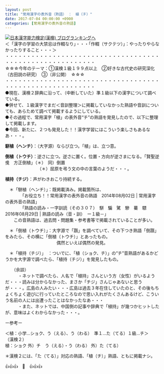 ```yaml
---
layout: post
title: "常用漢字の表外音（熟語）　：　植（チ）"
date: 2017-07-04 00:00:00 +0900
categories: [常用漢字の表外音の熟語]
---
```


[![](/syuusyuu9701/assets/images/常用漢字の表外音（熟語）-：-植（チ）-br_c_3028_1.gif)](http://blog.with2.net/link.php?1659096:3028 "日本漢字能力検定(漢検) ブログランキングへ")[日本漢字能力検定(漢検) ブログランキングへ](http://blog.with2.net/link.php?1659096:3028)  
＜「漢字の学習の大禁忌は作輟なり」・・・「作輟（サクテツ）」：やったりやらなかったりすること・・・＞  
・・・・・・・・・・・・・・・・・・・・・・・・・・・・・・・・・・・・・・・・・・・・・・・・・・・・・・・・・  
☆☆☆今年のテーマ：①漢検１級１９９点以上　②好きな古代史の研究深化（古田説の研究）　③（非公開）　☆☆☆　　  
・・・・・・・・・・・・・・・・・・・・・・・・・・・・・・・・・・・・・・・・・・・・・・・・・・・・・・・・・  
●現在、漢検２辞典に沿って、（中断していた）準１級以下の漢字について調べている。  
●併せて、１級漢字でまだ＜音訓整理＞に掲載していなかった熟語や音訓についても、あらためて調べて掲載するようにしている。  
●その過程で、常用漢字「植」の表外音“チ”の熟語を発見したので、以下に整理して掲載します。  
●今回、新たに、２つも発見した！！漢字学習にはこういう楽しさもあるなあ・・・。  
  
**駢植（ヘンチ）**：（大字源）ならび立つ。「植」は、立つ意。  
  
**倒植（トウチ）**：逆さに立つ。逆さに置く。位置・方向が逆さまになる。「賢聖逆曵　方正倒植」（＊）　同）倒置  
　　　　　　　　（＊）屈原を弔う文の中の言葉のようだ・・・。  
  
**植持（チジ）**：声がわきおこり持続する。  
  
  
　＊「駢植（ヘンチ）」：既掲載済み。掲載箇所は、  
　　　　「お役立ち！！常用漢字の表外音の熟語　2014年08月02日 | 常用漢字の表外音の熟語」  
　　　　「熟語の読み・一字訓読（その３０７）　駢　騙　騭　驂　驀　驃　2016年08月29日 | 熟語の読み（音・訓）　ー１級－」  
　　この音熟語は、過去問・問題集・参考書等で掲載されていることが多い。  
  
　＊「倒植（トウチ）」：大字源で「躓」を調べていて、その下つき熟語「倒躓」をみたら、その横に「倒植（トウチ）」とあったもの。  
　　　　　　　　　　　　偶然といえば偶然の発見。  
  
　＊「植持（チジ）」　：ついでに、「植（ショク、チ）」の“チ”音熟語があるかどうかを大字源で調べたら、「植持（チジ）」を発見したもの。  
  
　　（余談）  
　　　・ネットで調べたら、人名で「植持」さんという方（女性）がいるようだ・・・読みは分からなかった、まさか「チジ」さんじゃあないと思うが・・・。広島の人みたい・・・広島は過去３年在住していたのと、その後もちょくちょく遊びに行っていたところなので思い入れがたくさんあるけど、こういう名前の人には出遭ったことはなかったなあ・・・  
　　　・また、ネットでは、中国側の記事や辞典で「植持」が幾つかヒットしたが、意味はよくわからなかった・・・。  
  
ー参考ー  
  
＜植：小学…ショク、う（える）、う（わる）　準１…た（てる）１級…チ＞  
（漢検２）  
植：ショク 外）チ　う（える）・う（わる） 外）た（てる）  
  
＊漢検２には、「た（てる）」対応の熟語、「植（チ）」熟語、ともに掲載ナシ。  
  
👍👍👍　🐔　👍👍👍  
